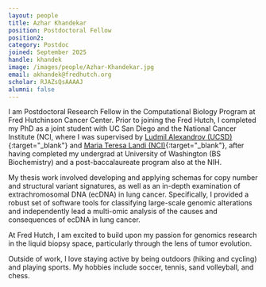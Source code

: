 ```yaml
---
layout: people
title: Azhar Khandekar
position: Postdoctoral Fellow
position2: 
category: Postdoc
joined: September 2025
handle: khandek
image: /images/people/Azhar-Khandekar.jpg
email: akhandek@fredhutch.org
scholar: RJAZsQsAAAAJ
alumni: false
---
```



I am Postdoctoral Research Fellow in the Computational Biology Program at Fred Hutchinson Cancer Center. Prior to joining the Fred Hutch, I completed my PhD as a joint student with UC San Diego and the National Cancer Institute (NCI, where I was supervised by [Ludmil Alexandrov (UCSD)](https://alexandrov.cloud.ucsd.edu/){:target="_blank"} and [Maria Teresa Landi (NCI)](https://dceg.cancer.gov/about/staff-directory/landi-maria){:target="_blank"}, after having completed my undergrad at University of Washington (BS Biochemistry) and a post-baccalaureate program also at the NIH.
 
My thesis work involved developing and applying schemas for copy number and structural variant signatures, as well as an in-depth examination of extrachromosomal DNA (ecDNA) in lung cancer. Specifically, I provided a robust set of software tools for classifying large-scale genomic alterations and independently lead a multi-omic analysis of the causes and consequences of ecDNA in lung cancer.
 
At Fred Hutch, I am excited to build upon my passion for genomics research in the liquid biopsy space, particularly through the lens of tumor evolution.
 
Outside of work, I love staying active by being outdoors (hiking and cycling) and playing sports. My hobbies include soccer, tennis, sand volleyball, and chess.